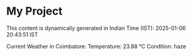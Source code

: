 # My Project

This content is dynamically generated in Indian Time (IST): 2025-01-06 20:43:51 IST


Current Weather in Coimbatore:
Temperature: 23.88 °C
Condition: haze

